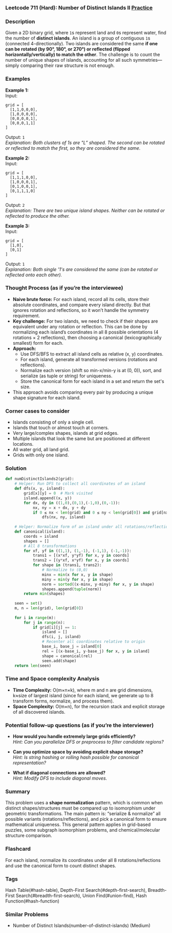 ### Leetcode 711 (Hard): Number of Distinct Islands II [Practice](https://leetcode.com/problems/number-of-distinct-islands-ii)

### Description  
Given a 2D binary grid, where `1`s represent land and `0`s represent water, find the number of **distinct islands**. An island is a group of contiguous `1`s (connected 4-directionally). Two islands are considered the same **if one can be rotated (by 90°, 180°, or 270°) or reflected (flipped horizontally/vertically) to match the other**. The challenge is to count the number of unique shapes of islands, accounting for all such symmetries—simply comparing their raw structure is not enough.

### Examples  

**Example 1:**  
Input:  
```
grid = [
  [1,1,0,0,0],
  [1,0,0,0,0],
  [0,0,0,0,1],
  [0,0,0,1,1]
]
```
Output: `1`  
*Explanation: Both clusters of 1s are "L” shaped. The second can be rotated or reflected to match the first, so they are considered the same.*

**Example 2:**  
Input:  
```
grid = [
  [1,1,1,0,0],
  [1,0,0,0,1],
  [0,1,0,0,1],
  [0,1,1,1,0]
]
```
Output: `2`  
*Explanation: There are two unique island shapes. Neither can be rotated or reflected to produce the other.*

**Example 3:**  
Input:  
```
grid = [
  [1,0],
  [0,1]
]
```
Output: `1`  
*Explanation: Both single '1's are considered the same (can be rotated or reflected onto each other).*

### Thought Process (as if you’re the interviewee)  
- **Naive brute force:** For each island, record all its cells, store their absolute coordinates, and compare every island directly. But that ignores rotation and reflections, so it won’t handle the symmetry requirement.
- **Key challenge:** For two islands, we need to check if their shapes are equivalent under any rotation or reflection. This can be done by normalizing each island’s coordinates in all 8 possible orientations (4 rotations × 2 reflections), then choosing a canonical (lexicographically smallest) form for each.
- **Approach:**  
  - Use DFS/BFS to extract all island cells as relative (x, y) coordinates.
  - For each island, generate all transformed versions (rotations and reflections).
  - Normalize each version (shift so min-x/min-y is at (0, 0)), sort, and serialize (as tuple or string) for uniqueness.
  - Store the canonical form for each island in a set and return the set's size.
- This approach avoids comparing every pair by producing a unique shape signature for each island.

### Corner cases to consider  
- Islands consisting of only a single cell.
- Islands that touch or almost touch at corners.
- Very large/complex shapes, islands at grid edges.
- Multiple islands that look the same but are positioned at different locations.
- All water grid, all land grid.
- Grids with only one island.

### Solution

```python
def numDistinctIslands2(grid):
    # Helper: Run DFS to collect all coordinates of an island
    def dfs(x, y, island):
        grid[x][y] = 0  # Mark visited
        island.append((x, y))
        for dx, dy in ((1,0),(0,1),(-1,0),(0,-1)):
            nx, ny = x + dx, y + dy
            if 0 ≤ nx < len(grid) and 0 ≤ ny < len(grid[0]) and grid[nx][ny] == 1:
                dfs(nx, ny, island)
    
    # Helper: Normalize form of an island under all rotations/reflections
    def canonical(island):
        coords = island
        shapes = []
        # All 8 transformations
        for xf, yf in ((1,1), (1,-1), (-1,1), (-1,-1)):
            trans1 = [(x*xf, y*yf) for x, y in coords]
            trans2 = [(y*xf, x*yf) for x, y in coords]
            for shape in (trans1, trans2):
                # Normalize to (0,0)
                minx = min(x for x, y in shape)
                miny = min(y for x, y in shape)
                norm = sorted((x-minx, y-miny) for x, y in shape)
                shapes.append(tuple(norm))
        return min(shapes)
    
    seen = set()
    m, n = len(grid), len(grid[0])
    
    for i in range(m):
        for j in range(n):
            if grid[i][j] == 1:
                island = []
                dfs(i, j, island)
                # Recenter all coordinates relative to origin
                base_i, base_j = island[0]
                rel = [(x-base_i, y-base_j) for x, y in island]
                shape = canonical(rel)
                seen.add(shape)
    return len(seen)
```

### Time and Space complexity Analysis  

- **Time Complexity:** O(m×n×k), where m and n are grid dimensions, k≈size of largest island (since for each island, we generate up to 8 transform forms, normalize, and process them).
- **Space Complexity:** O(m×n), for the recursion stack and explicit storage of all discovered islands.

### Potential follow-up questions (as if you’re the interviewer)  

- **How would you handle extremely large grids efficiently?**  
  *Hint: Can you parallelize DFS or preprocess to filter candidate regions?*

- **Can you optimize space by avoiding explicit shape storage?**  
  *Hint: Is string hashing or rolling hash possible for canonical representation?*

- **What if diagonal connections are allowed?**  
  *Hint: Modify DFS to include diagonal moves.*

### Summary
This problem uses a **shape normalization** pattern, which is common when distinct shapes/structures must be compared up to isomorphism under geometric transformations. The main pattern is: “serialize & normalize” all possible variants (rotations/reflections), and pick a canonical form to ensure mathematical uniqueness. This general pattern applies in grid-based puzzles, some subgraph isomorphism problems, and chemical/molecular structure comparison.


### Flashcard
For each island, normalize its coordinates under all 8 rotations/reflections and use the canonical form to count distinct shapes.

### Tags
Hash Table(#hash-table), Depth-First Search(#depth-first-search), Breadth-First Search(#breadth-first-search), Union Find(#union-find), Hash Function(#hash-function)

### Similar Problems
- Number of Distinct Islands(number-of-distinct-islands) (Medium)